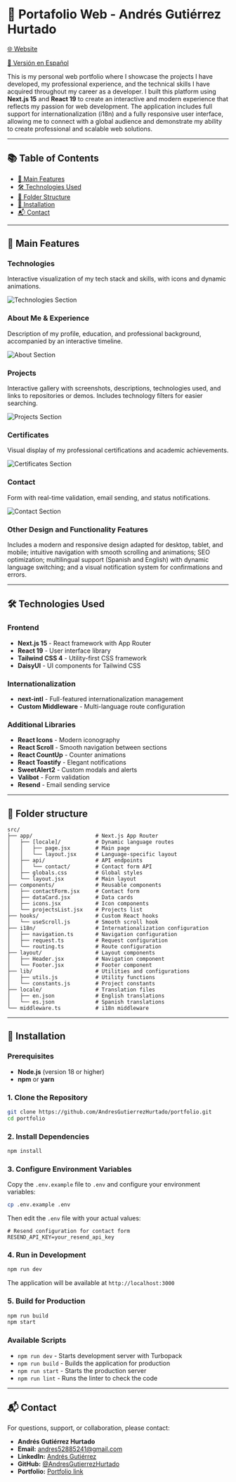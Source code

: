 # 🤵 Portafolio Web - Andrés Gutiérrez Hurtado

[🌐 Website](https://andres-portfolio-b4dv.onrender.com)

[📑 Versión en Español](./README.es.md)

This is my personal web portfolio where I showcase the projects I have developed, my professional experience, and the technical skills I have acquired throughout my career as a developer. I built this platform using **Next.js 15** and **React 19** to create an interactive and modern experience that reflects my passion for web development. The application includes full support for internationalization (i18n) and a fully responsive user interface, allowing me to connect with a global audience and demonstrate my ability to create professional and scalable web solutions.

---

## 📚 Table of Contents

- [🚀 Main Features](#-main-features)
- [🛠️ Technologies Used](#️-technologies-used)
- [📁 Folder Structure](#-folder-structure)
- [💾 Installation](#-installation)
- [📬 Contact](#-contact)

---

## 🚀 Main Features

### Technologies

Interactive visualization of my tech stack and skills, with icons and dynamic animations.

![Technologies Section](docs/screenshots/technologies.png)

### About Me & Experience

Description of my profile, education, and professional background, accompanied by an interactive timeline.

![About Section](docs/screenshots/about.png)

### Projects

Interactive gallery with screenshots, descriptions, technologies used, and links to repositories or demos. Includes technology filters for easier searching.

![Projects Section](docs/screenshots/projects.png)

### Certificates

Visual display of my professional certifications and academic achievements.

![Certificates Section](docs/screenshots/certificates.png)

### Contact

Form with real-time validation, email sending, and status notifications.

![Contact Section](docs/screenshots/contact.png)

### Other Design and Functionality Features

Includes a modern and responsive design adapted for desktop, tablet, and mobile; intuitive navigation with smooth scrolling and animations; SEO optimization; multilingual support (Spanish and English) with dynamic language switching; and a visual notification system for confirmations and errors.

---

## 🛠️ Technologies Used

### Frontend

- **Next.js 15** - React framework with App Router
- **React 19** - User interface library
- **Tailwind CSS 4** - Utility-first CSS framework
- **DaisyUI** - UI components for Tailwind CSS

### Internationalization

- **next-intl** - Full-featured internationalization management
- **Custom Middleware** - Multi-language route configuration

### Additional Libraries

- **React Icons** - Modern iconography
- **React Scroll** - Smooth navigation between sections
- **React CountUp** - Counter animations
- **React Toastify** - Elegant notifications
- **SweetAlert2** - Custom modals and alerts
- **Valibot** - Form validation
- **Resend** - Email sending service

---

## 📁 Folder structure

```
src/
├── app/                    # Next.js App Router
│   ├── [locale]/           # Dynamic language routes
│   │   ├── page.jsx        # Main page
│   │   └── layout.jsx      # Language-specific layout
│   ├── api/                # API endpoints
│   │   └── contact/        # Contact form API
│   ├── globals.css         # Global styles
│   └── layout.jsx          # Main layout
├── components/             # Reusable components
│   ├── contactForm.jsx     # Contact form
│   ├── dataCard.jsx        # Data cards
│   ├── icons.jsx           # Icon components
│   └── projectsList.jsx    # Projects list
├── hooks/                  # Custom React hooks
│   └── useScroll.js        # Smooth scroll hook
├── i18n/                   # Internationalization configuration
│   ├── navigation.ts       # Navigation configuration
│   ├── request.ts          # Request configuration
│   └── routing.ts          # Route configuration
├── layout/                 # Layout components
│   ├── Header.jsx          # Navigation component
│   └── Footer.jsx          # Footer component
├── lib/                    # Utilities and configurations
│   ├── utils.js            # Utility functions
│   └── constants.js        # Project constants
├── locale/                 # Translation files
│   ├── en.json             # English translations
│   └── es.json             # Spanish translations
└── middleware.ts           # i18n middleware
```

---

## 💾 Installation

### Prerequisites

- **Node.js** (version 18 or higher)
- **npm** or **yarn**

### 1. Clone the Repository

```bash
git clone https://github.com/AndresGutierrezHurtado/portfolio.git
cd portfolio
```

### 2. Install Dependencies

```bash
npm install
```

### 3. Configure Environment Variables

Copy the `.env.example` file to `.env` and configure your environment variables:

```bash
cp .env.example .env
```

Then edit the `.env` file with your actual values:

```env
# Resend configuration for contact form
RESEND_API_KEY=your_resend_api_key
```

### 4. Run in Development

```bash
npm run dev
```

The application will be available at `http://localhost:3000`

### 5. Build for Production

```bash
npm run build
npm start
```

### Available Scripts

- `npm run dev` - Starts development server with Turbopack
- `npm run build` - Builds the application for production
- `npm run start` - Starts the production server
- `npm run lint` - Runs the linter to check the code

---

## 📬 Contact

For questions, support, or collaboration, please contact:

- **Andrés Gutiérrez Hurtado**
- **Email:** [andres52885241@gmail.com](mailto:andres52885241@gmail.com)
- **LinkedIn:** [Andrés Gutiérrez](https://www.linkedin.com/in/andr%C3%A9s-guti%C3%A9rrez-hurtado-25946728b/)
- **GitHub:** [@AndresGutierrezHurtado](https://github.com/AndresGutierrezHurtado)
- **Portfolio:** [Portfolio link](https://andres-portfolio-b4dv.onrender.com)
